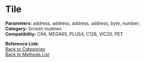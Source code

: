 # Tile

**Parameters:** address, address, address, address, byte, number;  
**Category:** Screen routines  
**Compatibility:** C64, MEGA65, PLUS4, C128, VIC20, PET  

**Reference Link:**  
[Back to Categories](../categories/screen_routines.md)  
[Back to Methods List](../../SUMMARY.md)
